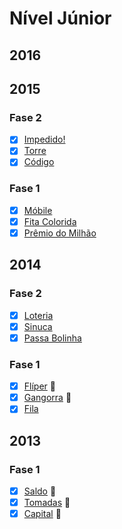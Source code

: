 # Nível Júnior

## 2016

## 2015
### Fase 2
  - [x] [Impedido!](/2015/fase2/impedido.poti)
  - [x] [Torre](/2015/fase2/torre.poti)
  - [x] [Código](/2015/fase2/codigo.poti)

### Fase 1
  - [x] [Móbile](/2015/fase1/mobile.poti)
  - [x] [Fita Colorida](/2015/fase1/fita.poti)
  - [x] [Prêmio do Milhão](/2015/fase1/premio.poti)

## 2014
### Fase 2
  - [x] [Loteria](/2014/fase2/loteria.poti)
  - [x] [Sinuca](/2014/fase2/sinuca.poti)
  - [x] [Passa Bolinha](/2014/fase2/bolinha.poti)

### Fase 1
  - [x] [Flíper](/2014/fase1/fliper.poti) :balloon:
  - [x] [Gangorra](/2014/fase1/gangorra.poti) :balloon:
  - [x] [Fila](/2014/fase1/fila.poti)

## 2013
### Fase 1
  - [x] [Saldo](/2013/fase1/saldo.poti) :balloon:
  - [x] [Tomadas](/2013/fase1/tomadas.poti) :balloon:
  - [x] [Capital](/2013/fase1/capital.poti) :balloon:
